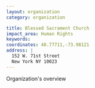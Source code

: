 ```yaml
---
layout: organization
category: organization

title: Blessed Sacrament Church
impact_area: Human Rights
keywords: 
coordinates: 40.77711,-73.98121
address: |
  152 W. 71st Street
  New York NY 10023
---
```

Organization's overview
